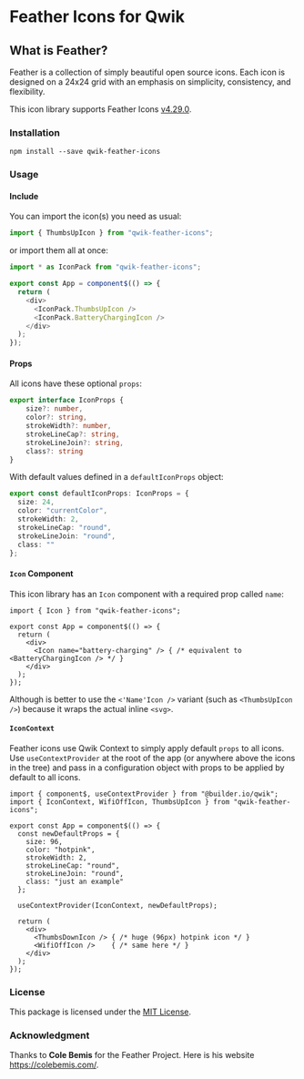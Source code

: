 # Feather Icons for Qwik

## What is Feather?

Feather is a collection of simply beautiful open source icons. Each icon is designed on a 24x24 grid with an emphasis on simplicity, consistency, and flexibility.

This icon library supports Feather Icons [v4.29.0](https://feathericons.com).

### Installation

```shell
npm install --save qwik-feather-icons
```

### Usage

#### Include

You can import the icon(s) you need as usual:

```ts
import { ThumbsUpIcon } from "qwik-feather-icons";
```
or import them all at once:

```ts
import * as IconPack from "qwik-feather-icons";

export const App = component$(() => {
  return (
    <div>
      <IconPack.ThumbsUpIcon />
      <IconPack.BatteryChargingIcon />
    </div>
  );
});

```

#### Props

All icons have these optional `props`:

```ts
export interface IconProps {
    size?: number,
    color?: string,
    strokeWidth?: number,
    strokeLineCap?: string,
    strokeLineJoin?: string,
    class?: string
}
```

With default values defined in a `defaultIconProps` object:

```ts
export const defaultIconProps: IconProps = {
  size: 24,
  color: "currentColor",
  strokeWidth: 2,
  strokeLineCap: "round",
  strokeLineJoin: "round",
  class: ""
};
```

#### `Icon` Component

This icon library has an `Icon` component with a required prop called `name`:
```tsx
import { Icon } from "qwik-feather-icons";

export const App = component$(() => {
  return (
    <div>
      <Icon name="battery-charging" /> { /* equivalent to <BatteryChargingIcon /> */ }
    </div>
  );
});
```

Although is better to use the `<'Name'Icon />` variant (such as `<ThumbsUpIcon />`) because it wraps the actual inline `<svg>`.

#### `IconContext`

Feather icons use Qwik Context to simply apply default `props` to all icons. Use `useContextProvider` at the root of the app (or anywhere above the icons in the tree) and pass in a configuration object with props to be applied by default to all icons.

```tsx
import { component$, useContextProvider } from "@builder.io/qwik";
import { IconContext, WifiOffIcon, ThumbsUpIcon } from "qwik-feather-icons";

export const App = component$(() => {
  const newDefaultProps = {
    size: 96,
    color: "hotpink",
    strokeWidth: 2,
    strokeLineCap: "round",
    strokeLineJoin: "round",
    class: "just an example"
  };

  useContextProvider(IconContext, newDefaultProps);

  return (
    <div>
      <ThumbsDownIcon /> { /* huge (96px) hotpink icon */ }
      <WifiOffIcon />    { /* same here */ }
    </div>
  );
});
```

### License

This package is licensed under the [MIT License](https://github.com/yeyon/qwik-feather-icons/blob/main/LICENSE).

### Acknowledgment

Thanks to **Cole Bemis** for the Feather Project. Here is his website https://colebemis.com/.
